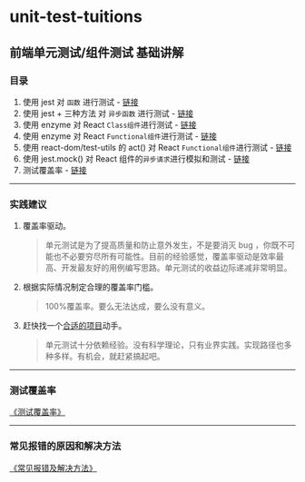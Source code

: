 # unit-test-tuitions

## 前端单元测试/组件测试 基础讲解

### 目录

1. 使用 jest 对 `函数` 进行测试 - [链接](https://github.com/milobluebell/unit-test-tuitions/blob/main/function-test/index.test.js)
2. 使用 jest + 三种方法 对 `异步函数` 进行测试 - [链接](https://github.com/milobluebell/unit-test-tuitions/blob/main/function-async-test/index.test.js)
3. 使用 enzyme 对 React `Class组件`进行测试 - [链接](https://github.com/milobluebell/unit-test-tuitions/blob/main/react-class-component-test/index.test.jsx)
4. 使用 enzyme 对 React `Functional组件`进行测试 - [链接](https://github.com/milobluebell/unit-test-tuitions/blob/main/react-functional-component-test/index.test.jsx)
5. 使用 react-dom/test-utils 的 act() 对 React `Functional组件`进行测试 - [链接](https://github.com/milobluebell/unit-test-tuitions/blob/main/act/index.test.jsx)
6. 使用 jest.mock() 对 React 组件的`异步请求`进行模拟和测试 - [链接](https://github.com/milobluebell/unit-test-tuitions/blob/main/mock/index.test.jsx)
7. 测试覆盖率 - [链接](https://github.com/milobluebell/unit-test-tuitions/blob/main/test-coverage/index.test.jsx)

---

### 实践建议

1. 覆盖率驱动。

   > 单元测试是为了提高质量和防止意外发生，不是要消灭 bug ，你既不可能也不必要穷尽所有可能性。目前的经验感觉，覆盖率驱动是效率最高、开发最友好的用例编写思路。单元测试的收益边际递减非常明显。

2. 根据实际情况制定合理的覆盖率门槛。

   > 100%覆盖率。要么无法达成，要么没有意义。

3. 赶快找一个[合适的项目](https://github.com/juicecube/mlz-admin)动手。

   > 单元测试十分依赖经验。没有科学理论，只有业界实践。实现路径也多种多样。有机会，就赶紧搞起吧。

---

### 测试覆盖率

[《测试覆盖率》](https://github.com/milobluebell/unit-test-tuitions/blob/main/docs/coverage.md)

---

### 常见报错的原因和解决方法

[《常见报错及解决方法》](https://github.com/milobluebell/unit-test-tuitions/blob/main/docs/common-error.md)
